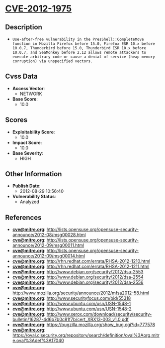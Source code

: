 
# [CVE-2012-1975](http://lists.opensuse.org/opensuse-security-announce/2012-08/msg00028.html)

## Description

- `Use-after-free vulnerability in the PresShell::CompleteMove function in Mozilla Firefox before 15.0, Firefox ESR 10.x before 10.0.7, Thunderbird before 15.0, Thunderbird ESR 10.x before 10.0.7, and SeaMonkey before 2.12 allows remote attackers to execute arbitrary code or cause a denial of service (heap memory corruption) via unspecified vectors.`

## Cvss Data

- **Access Vector**:
  - NETWORK
- **Base Score**:
  - 10.0

## Scores

- **Exploitability Score**:
  - 10.0
- **Impact Score**:
  - 10.0
- **Base Severity**:
  - HIGH

## Other Information

- **Publish Date**:
  - 2012-08-29 10:56:40
- **Vulnerability Status**:
  - Analyzed

## References

- **cve@mitre.org**: http://lists.opensuse.org/opensuse-security-announce/2012-08/msg00028.html
- **cve@mitre.org**: http://lists.opensuse.org/opensuse-security-announce/2012-09/msg00011.html
- **cve@mitre.org**: http://lists.opensuse.org/opensuse-security-announce/2012-09/msg00014.html
- **cve@mitre.org**: http://rhn.redhat.com/errata/RHSA-2012-1210.html
- **cve@mitre.org**: http://rhn.redhat.com/errata/RHSA-2012-1211.html
- **cve@mitre.org**: http://www.debian.org/security/2012/dsa-2553
- **cve@mitre.org**: http://www.debian.org/security/2012/dsa-2554
- **cve@mitre.org**: http://www.debian.org/security/2012/dsa-2556
- **cve@mitre.org**: http://www.mozilla.org/security/announce/2012/mfsa2012-58.html
- **cve@mitre.org**: http://www.securityfocus.com/bid/55318
- **cve@mitre.org**: http://www.ubuntu.com/usn/USN-1548-1
- **cve@mitre.org**: http://www.ubuntu.com/usn/USN-1548-2
- **cve@mitre.org**: http://www.xerox.com/download/security/security-bulletin/16287-4d6b7b0c81f7b/cert_XRX13-003_v1.0.pdf
- **cve@mitre.org**: https://bugzilla.mozilla.org/show_bug.cgi?id=777578
- **cve@mitre.org**: https://oval.cisecurity.org/repository/search/definition/oval%3Aorg.mitre.oval%3Adef%3A17040
